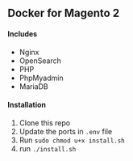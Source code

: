 ## Docker for Magento 2

#### Includes
* Nginx
* OpenSearch
* PHP
* PhpMyadmin
* MariaDB

#### Installation
1. Clone this repo
2. Update the ports in `.env` file
3. Run `sudo chmod u+x install.sh`
4. run `./install.sh`
